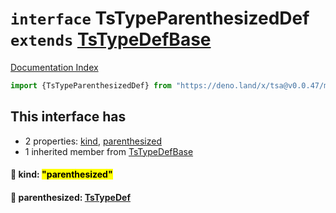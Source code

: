 # `interface` TsTypeParenthesizedDef `extends` [TsTypeDefBase](../private.interface.TsTypeDefBase/README.md)

[Documentation Index](../README.md)

```ts
import {TsTypeParenthesizedDef} from "https://deno.land/x/tsa@v0.0.47/mod.ts"
```

## This interface has

- 2 properties:
[kind](#-kind-parenthesized),
[parenthesized](#-parenthesized-tstypedef)
- 1 inherited member from [TsTypeDefBase](../private.interface.TsTypeDefBase/README.md)


#### 📄 kind: <mark>"parenthesized"</mark>



#### 📄 parenthesized: [TsTypeDef](../type.TsTypeDef/README.md)



